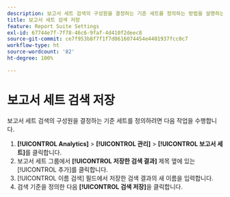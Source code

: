 ```yaml
---
description: 보고서 세트 검색의 구성원을 결정하는 기준 세트를 정의하는 방법을 설명하는 단계입니다.
title: 보고서 세트 검색 저장
feature: Report Suite Settings
exl-id: 67744e7f-7f78-46c6-9faf-4d410f2deec8
source-git-commit: ce7f953b8f7f1f7d0616074454e4401937fcc0c7
workflow-type: ht
source-wordcount: '82'
ht-degree: 100%

---
```


# 보고서 세트 검색 저장

보고서 세트 검색의 구성원을 결정하는 기준 세트를 정의하려면 다음 작업을 수행합니다.

1. **[!UICONTROL Analytics]** > **[!UICONTROL 관리]** > **[!UICONTROL 보고서 세트]**&#x200B;를 클릭합니다.
1. 보고서 세트 그룹에서 **[!UICONTROL 저장한 검색 결과]** 제목 옆에 있는 [!UICONTROL 추가]를 클릭합니다.
1. [!UICONTROL 이름 검색] 필드에서 저장한 검색 결과의 새 이름을 입력합니다.
1. 검색 기준을 정의한 다음 **[!UICONTROL 검색 저장]**&#x200B;을 클릭합니다.
